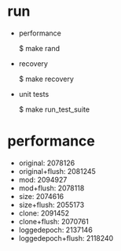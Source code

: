 # run
* performance
          
	$ make rand
* recovery

	$ make recovery
* unit tests

	$ make run_test_suite

# performance
* original: 2078126
* original+flush: 2081245
* mod: 2094927
* mod+flush: 2078118
* size: 2074616
* size+flush: 2055173
* clone: 2091452
* clone+flush: 2070761
* loggedepoch: 2137146
* loggedepoch+flush: 2118240

